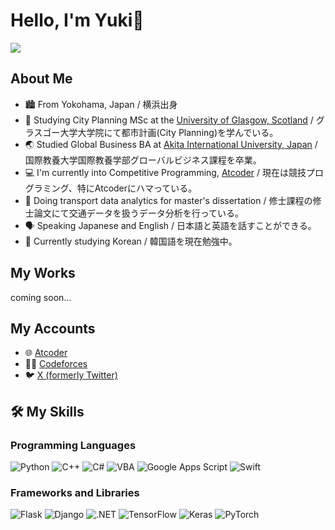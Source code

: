 # Hello, I'm Yuki👋

![](https://komarev.com/ghpvc/?username=Benjamin-taro)

## About Me

- 🏙️ From Yokohama, Japan / 横浜出身
- 🏫 Studying City Planning MSc at the [University of Glasgow, Scotland](https://www.gla.ac.uk/) / グラスゴー大学大学院にて都市計画(City Planning)を学んでいる。
- 🌏 Studied Global Business BA at [Akita International University, Japan](https://web.aiu.ac.jp/en/) / 国際教養大学国際教養学部グローバルビジネス課程を卒業。
- 💻 I'm currently into Competitive Programming, [Atcoder](https://atcoder.jp/) / 現在は競技プログラミング、特にAtcoderにハマっている。
- 🚄 Doing transport data analytics for master's dissertation / 修士課程の修士論文にて交通データを扱うデータ分析を行っている。
- 🗣️ Speaking Japanese and English / 日本語と英語を話すことができる。
- 📖 Currently studying Korean / 韓国語を現在勉強中。

## My Works
coming soon...

## My Accounts

- 🌐 [Atcoder](https://atcoder.jp/users/Benjamin_taro)
- 👨‍💻 [Codeforces](https://codeforces.com/profile/Benjamin_taro)
- 🐦 [X (formerly Twitter)](https://twitter.com/_Benjamin_taro_)

## 🛠️ My Skills

### Programming Languages

![Python](https://img.shields.io/badge/Python-3776AB?style=for-the-badge&logo=python&logoColor=white)
![C++](https://img.shields.io/badge/C++-00599C?style=for-the-badge&logo=c%2B%2B&logoColor=white)
![C#](https://img.shields.io/badge/C%23-239120?style=for-the-badge&logo=c-sharp&logoColor=white)
![VBA](https://img.shields.io/badge/VBA-217346?style=for-the-badge&logo=microsoft-excel&logoColor=white)
![Google Apps Script](https://img.shields.io/badge/Google%20Apps%20Script-4285F4?style=for-the-badge&logo=google-apps-script&logoColor=white)
![Swift](https://img.shields.io/badge/Swift-FA7343?style=for-the-badge&logo=swift&logoColor=white)

### Frameworks and Libraries

![Flask](https://img.shields.io/badge/Flask-000000?style=for-the-badge&logo=flask&logoColor=white)
![Django](https://img.shields.io/badge/Django-092E20?style=for-the-badge&logo=django&logoColor=white)
![.NET](https://img.shields.io/badge/.NET-512BD4?style=for-the-badge&logo=dotnet&logoColor=white)
![TensorFlow](https://img.shields.io/badge/TensorFlow-FF6F00?style=for-the-badge&logo=tensorflow&logoColor=white)
![Keras](https://img.shields.io/badge/Keras-D00000?style=for-the-badge&logo=keras&logoColor=white)
![PyTorch](https://img.shields.io/badge/PyTorch-EE4C2C?style=for-the-badge&logo=pytorch&logoColor=white)
